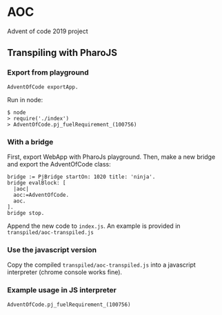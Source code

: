# AOC
Advent of code 2019 project

## Transpiling with PharoJS

### Export from playground
`AdventOfCode exportApp.`

Run in node:
```
$ node
> require('./index')
> AdventOfCode.pj_fuelRequirement_(100756)
```

### With a bridge
First, export WebApp with PharoJs playground. Then, make a new bridge and export the AdventOfCode class:
```
bridge := PjBridge startOn: 1020 title: 'ninja'.
bridge evalBlock: [
  |aoc|
  aoc:=AdventOfCode.
  aoc.
].
bridge stop.
```
Append the new code to `index.js`. An example is provided in `transpiled/aoc-transpiled.js`

### Use the javascript version
Copy the compiled `transpiled/aoc-transpiled.js` into a javascript interpreter (chrome console works fine).

### Example usage in JS interpreter
`AdventOfCode.pj_fuelRequirement_(100756)`